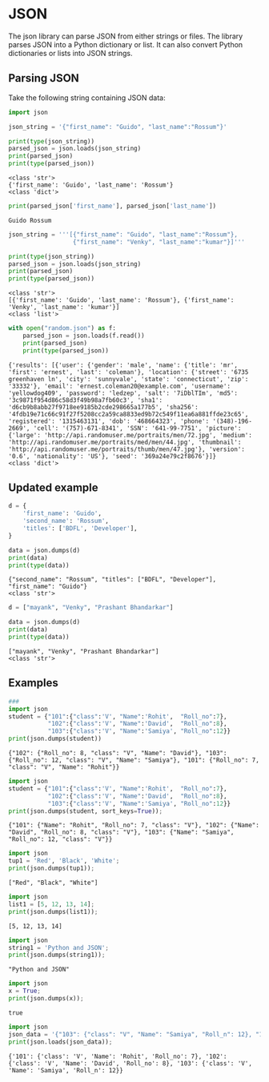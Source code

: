 
# JSON

The json library can parse JSON from either strings or files. The library parses JSON into a Python dictionary or list. It can also convert Python dictionaries or lists into JSON strings.

## Parsing JSON
Take the following string containing JSON data:


```python
import json

json_string = '{"first_name": "Guido", "last_name":"Rossum"}'

print(type(json_string))
parsed_json = json.loads(json_string)
print(parsed_json)
print(type(parsed_json))
```

    <class 'str'>
    {'first_name': 'Guido', 'last_name': 'Rossum'}
    <class 'dict'>



```python
print(parsed_json['first_name'], parsed_json['last_name'])
```

    Guido Rossum



```python
json_string = '''[{"first_name": "Guido", "last_name":"Rossum"}, 
                  {"first_name": "Venky", "last_name":"kumar"}]'''

print(type(json_string))
parsed_json = json.loads(json_string)
print(parsed_json)
print(type(parsed_json))
```

    <class 'str'>
    [{'first_name': 'Guido', 'last_name': 'Rossum'}, {'first_name': 'Venky', 'last_name': 'kumar'}]
    <class 'list'>



```python
with open("random.json") as f:
    parsed_json = json.loads(f.read())
    print(parsed_json)
    print(type(parsed_json))
```

    {'results': [{'user': {'gender': 'male', 'name': {'title': 'mr', 'first': 'ernest', 'last': 'coleman'}, 'location': {'street': '6735 greenhaven ln', 'city': 'sunnyvale', 'state': 'connecticut', 'zip': '33332'}, 'email': 'ernest.coleman20@example.com', 'username': 'yellowdog409', 'password': 'ledzep', 'salt': '7iDblTIm', 'md5': '3c9871f954d86c58d3f49b98a7fb60c3', 'sha1': 'd6cb9b8abb27f9718ee9185b2cde298665a177b5', 'sha256': '4fdb19e71c66c91f27f5208cc2a59ca8833ed9b72c549f11ea6a881ffde23c65', 'registered': '1315463131', 'dob': '468664323', 'phone': '(348)-196-2669', 'cell': '(757)-671-8341', 'SSN': '641-99-7751', 'picture': {'large': 'http://api.randomuser.me/portraits/men/72.jpg', 'medium': 'http://api.randomuser.me/portraits/med/men/44.jpg', 'thumbnail': 'http://api.randomuser.me/portraits/thumb/men/47.jpg'}, 'version': '0.6', 'nationality': 'US'}, 'seed': '369a24e79c2f8676'}]}
    <class 'dict'>


## Updated example


```python
d = {
    'first_name': 'Guido',
    'second_name': 'Rossum',
    'titles': ['BDFL', 'Developer'],
}

data = json.dumps(d)
print(data)
print(type(data))
```

    {"second_name": "Rossum", "titles": ["BDFL", "Developer"], "first_name": "Guido"}
    <class 'str'>



```python
d = ["mayank", "Venky", "Prashant Bhandarkar"]

data = json.dumps(d)
print(data)
print(type(data))
```

    ["mayank", "Venky", "Prashant Bhandarkar"]
    <class 'str'>


## Examples


```python
### 
import json  
student = {"101":{"class":'V', "Name":'Rohit',  "Roll_no":7},  
           "102":{"class":'V', "Name":'David',  "Roll_no":8},  
           "103":{"class":'V', "Name":'Samiya', "Roll_no":12}}  
print(json.dumps(student)) 
```

    {"102": {"Roll_no": 8, "class": "V", "Name": "David"}, "103": {"Roll_no": 12, "class": "V", "Name": "Samiya"}, "101": {"Roll_no": 7, "class": "V", "Name": "Rohit"}}



```python
import json  
student = {"101":{"class":'V', "Name":'Rohit',  "Roll_no":7},  
           "102":{"class":'V', "Name":'David',  "Roll_no":8},  
           "103":{"class":'V', "Name":'Samiya', "Roll_no":12}}  
print(json.dumps(student, sort_keys=True)); 
```

    {"101": {"Name": "Rohit", "Roll_no": 7, "class": "V"}, "102": {"Name": "David", "Roll_no": 8, "class": "V"}, "103": {"Name": "Samiya", "Roll_no": 12, "class": "V"}}



```python
import json  
tup1 = 'Red', 'Black', 'White';  
print(json.dumps(tup1));
```

    ["Red", "Black", "White"]



```python
import json  
list1 = [5, 12, 13, 14];  
print(json.dumps(list1));
```

    [5, 12, 13, 14]



```python
import json  
string1 = 'Python and JSON';  
print(json.dumps(string1));
```

    "Python and JSON"



```python
import json  
x = True;  
print(json.dumps(x));  
```

    true



```python
import json  
json_data = '{"103": {"class": "V", "Name": "Samiya", "Roll_n": 12}, "102": {"class": "V", "Name": "David", "Roll_no": 8}, "101": {"class": "V", "Name": "Rohit", "Roll_no": 7}}';  
print(json.loads(json_data));

```

    {'101': {'class': 'V', 'Name': 'Rohit', 'Roll_no': 7}, '102': {'class': 'V', 'Name': 'David', 'Roll_no': 8}, '103': {'class': 'V', 'Name': 'Samiya', 'Roll_n': 12}}

